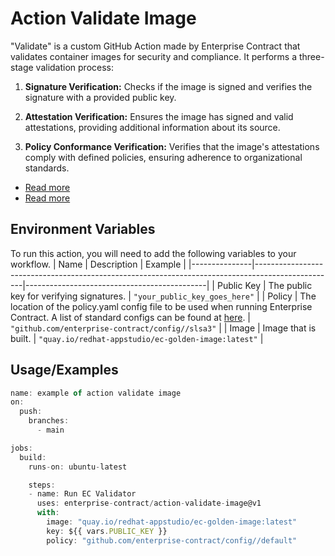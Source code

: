 
# Action Validate Image

"Validate" is a custom GitHub Action made by Enterprise Contract that validates container images for security and compliance. It performs a three-stage validation process:

1. **Signature Verification:** Checks if the image is signed and verifies the signature with a provided public key.

2. **Attestation Verification:** Ensures the image has signed and valid attestations, providing additional information about its source.

3. **Policy Conformance Verification:** Verifies that the image's attestations comply with defined policies, ensuring adherence to organizational standards.

* [Read more](https://enterprisecontract.dev/docs/ec-cli/main/ec_validate_image.html#_synopsis) 
* [Read more](https://redhat-appstudio.github.io/book/book/enterprise-contract.html#:~:text=EC%20CLI,or%20violations%20produced)



## Environment Variables

To run this action, you will need to add the following variables to your workflow.
| Name          | Description                                                                                      | Example                                     |
|---------------|--------------------------------------------------------------------------------------------------|---------------------------------------------|
| Public Key    | The public key for verifying signatures.                                                | `"your_public_key_goes_here"`                 |
| Policy        | The location of the policy.yaml config file to be used when running Enterprise Contract. A list of standard configs can be found at [here](https://github.com/enterprise-contract/config).  | `"github.com/enterprise-contract/config//slsa3"` |
| Image         | Image that is built.                                                                            | `"quay.io/redhat-appstudio/ec-golden-image:latest"` |



## Usage/Examples

```javascript
name: example of action validate image
on:
  push:
    branches:
      - main

jobs:
  build:
    runs-on: ubuntu-latest

    steps:
    - name: Run EC Validator
      uses: enterprise-contract/action-validate-image@v1
      with:
        image: "quay.io/redhat-appstudio/ec-golden-image:latest"
        key: ${{ vars.PUBLIC_KEY }}
        policy: "github.com/enterprise-contract/config//default"
